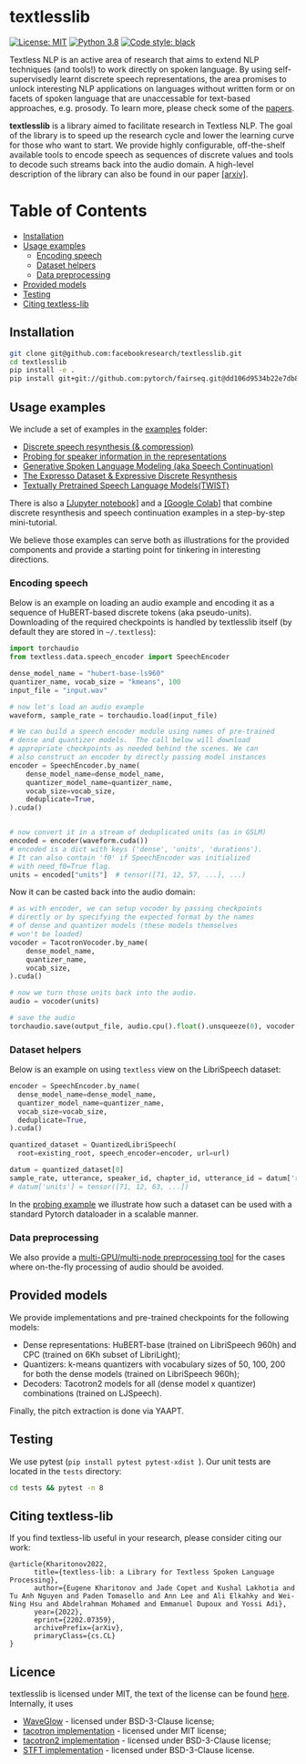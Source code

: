 # textlesslib

[![License: MIT](https://img.shields.io/badge/License-MIT-yellow.svg)](https://opensource.org/licenses/MIT) [![Python 3.8](https://img.shields.io/badge/python-3.8-blue.svg)](https://www.python.org/downloads/release/python-380/) [![Code style: black](https://img.shields.io/badge/code%20style-black-000000.svg)](https://github.com/psf/black)

Textless NLP is an active area of research that aims to extend NLP techniques (and tools!) to work directly on spoken language. By using self-supervisedly
learnt discrete speech representations, the area promises to unlock interesting NLP applications on languages without written form or on facets of spoken
language that are unaccessable for text-based approaches, e.g. prosody. To learn more, please check some of the [papers](https://speechbot.github.io/).

**textlesslib** is a library aimed to facilitate research in Textless NLP. The goal of the library is to speed up the research cycle and
lower the learning curve for those who want to start. We provide highly configurable, off-the-shelf available tools to encode speech
as sequences of discrete values and tools to decode such streams back into the audio domain. A high-level description of the library can also be
found in our paper [[arxiv]](https://arxiv.org/abs/2202.07359).


Table of Contents
=================

   * [Installation](#installation)
   * [Usage examples](#usage-examples)
      * [Encoding speech](#encoding-speech)
      * [Dataset helpers](#dataset-helpers)
      * [Data preprocessing](#data-preprocessing)
   * [Provided models](#provided-models)
   * [Testing](#testing)
   * [Citing textless-lib](#citing-textless-lib)


## Installation
```bash
git clone git@github.com:facebookresearch/textlesslib.git
cd textlesslib
pip install -e .
pip install git+git://github.com:pytorch/fairseq.git@dd106d9534b22e7db859a6b87ffd7780c38341f8
```

## Usage examples
We include a set of examples in the [examples](examples) folder:
*  [Discrete speech resynthesis (& compression)](examples/resynthesis/)
*  [Probing for speaker information in the representations](examples/speaker_probing/)
*  [Generative Spoken Language Modeling (aka Speech Continuation)](examples/gslm/)
*  [The Expresso Dataset & Expressive Discrete Resynthesis](examples/expresso/)
*  [Textually Pretrained Speech Language Models(TWIST)](examples/twist/)

There is also a [[Jupyter notebook]](examples/resynthesis_and_continuation.ipynb) and a [[Google Colab]](https://colab.research.google.com/github/facebookresearch/textlesslib/blob/main/examples/resynthesis_and_continuation.ipynb) that combine discrete resynthesis and speech continuation examples in a step-by-step mini-tutorial.

We believe those examples can serve both as illustrations for the provided components and provide
a starting point for tinkering in interesting directions.

### Encoding speech
Below is an example on loading an audio example and encoding it as a sequence of HuBERT-based discrete tokens (aka pseudo-units).
Downloading of the required checkpoints is handled by textlesslib itself (by default they are stored in `~/.textless`):

```python
import torchaudio
from textless.data.speech_encoder import SpeechEncoder

dense_model_name = "hubert-base-ls960"
quantizer_name, vocab_size = "kmeans", 100
input_file = "input.wav"

# now let's load an audio example
waveform, sample_rate = torchaudio.load(input_file)

# We can build a speech encoder module using names of pre-trained
# dense and quantizer models.  The call below will download
# appropriate checkpoints as needed behind the scenes. We can
# also construct an encoder by directly passing model instances
encoder = SpeechEncoder.by_name(
    dense_model_name=dense_model_name,
    quantizer_model_name=quantizer_name,
    vocab_size=vocab_size,
    deduplicate=True,
).cuda()


# now convert it in a stream of deduplicated units (as in GSLM)
encoded = encoder(waveform.cuda())
# encoded is a dict with keys ('dense', 'units', 'durations').
# It can also contain 'f0' if SpeechEncoder was initialized
# with need_f0=True flag.
units = encoded["units"]  # tensor([71, 12, 57, ...], ...)
```
Now it can be casted back into the audio domain:

```python
# as with encoder, we can setup vocoder by passing checkpoints
# directly or by specifying the expected format by the names
# of dense and quantizer models (these models themselves
# won't be loaded)
vocoder = TacotronVocoder.by_name(
    dense_model_name,
    quantizer_name,
    vocab_size,
).cuda()

# now we turn those units back into the audio.
audio = vocoder(units)

# save the audio
torchaudio.save(output_file, audio.cpu().float().unsqueeze(0), vocoder.output_sample_rate)
```
### Dataset helpers
Below is an example on using `textless` view on the LibriSpeech dataset:
```python
encoder = SpeechEncoder.by_name(
  dense_model_name=dense_model_name,
  quantizer_model_name=quantizer_name,
  vocab_size=vocab_size,
  deduplicate=True,
).cuda()

quantized_dataset = QuantizedLibriSpeech(
  root=existing_root, speech_encoder=encoder, url=url)

datum = quantized_dataset[0]
sample_rate, utterance, speaker_id, chapter_id, utterance_id = datum['rest']
# datum['units'] = tensor([71, 12, 63, ...])
```
In the [probing example](examples/speaker_probing/) we illustrate how such a dataset
can be used with a standard Pytorch dataloader in a scalable manner.

### Data preprocessing
We also provide a [multi-GPU/multi-node preprocessing tool](tools/distributed_transcribe/)
for the cases where on-the-fly processing of audio should be avoided.

## Provided models
We provide implementations and pre-trained checkpoints for the following models:

* Dense representations: HuBERT-base (trained on LibriSpeech 960h) and CPC (trained on 6Kh subset of LibriLight);
* Quantizers: k-means quantizers with vocabulary sizes of 50, 100, 200 for both the dense models (trained on LibriSpeech 960h);
* Decoders: Tacotron2 models for all (dense model x quantizer) combinations (trained on LJSpeech).

Finally, the pitch extraction is done via YAAPT.

## Testing
We use pytest (`pip install pytest pytest-xdist `). Our unit tests are located in the `tests` directory:
```bash
cd tests && pytest -n 8
```

## Citing textless-lib
If you find textless-lib useful in your research, please consider citing our work:
```
@article{Kharitonov2022,
      title={textless-lib: a Library for Textless Spoken Language Processing},
      author={Eugene Kharitonov and Jade Copet and Kushal Lakhotia and Tu Anh Nguyen and Paden Tomasello and Ann Lee and Ali Elkahky and Wei-Ning Hsu and Abdelrahman Mohamed and Emmanuel Dupoux and Yossi Adi},
      year={2022},
      eprint={2202.07359},
      archivePrefix={arXiv},
      primaryClass={cs.CL}
}
```

## Licence
textlesslib is licensed under MIT, the text of the license can be found [here](LICENSE).
Internally, it uses
* [WaveGlow](https://github.com/NVIDIA/waveglow) - licensed under BSD-3-Clause license;
* [tacotron implementation](https://github.com/keithito/tacotron) - licensed under MIT license;
* [tacotron2 implementation](https://github.com/NVIDIA/tacotron2) - licensed under BSD-3-Clause license;
* [STFT implementation](https://github.com/pseeth/torch-stft) - licensed under BSD-3-Clause license.
